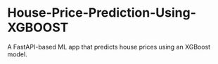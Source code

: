 # House-Price-Prediction-Using-XGBOOST
A FastAPI-based ML app that predicts house prices using an XGBoost model.
